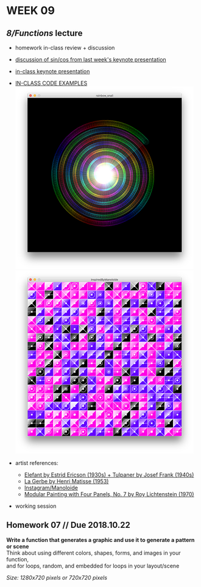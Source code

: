# WEEK 09 

## _8/Functions_ lecture  
- homework in-class review + discussion  
- [discussion of sin/cos from last week's keynote presentation](https://github.com/johnbcarpenter/USC_IML288/blob/master/PDF/20181008_MOTION.pdf)  
- [in-class keynote presentation](https://github.com/johnbcarpenter/USC_IML288/blob/master/PDF/20181015_FUNCTIONS.pdf)  
- [IN-CLASS CODE EXAMPLES](https://github.com/johnbcarpenter/USC_IML288/tree/master/CODE/WEEK09)  
![rainbow_snail](https://github.com/johnbcarpenter/USC_IML288/blob/master/CODE/WEEK09/rainbow_snail.png) 
![InspiredByManoloide](https://github.com/johnbcarpenter/USC_IML288/blob/master/CODE/WEEK09/InspiredByManoloide.png) 

- artist references:  
  - [Elefant by Estrid Ericson (1930s) + Tulpaner by Josef Frank (1940s)](https://www.svenskttenn.se/en/range/textile/fabric/)
  - [La Gerbe by Henri Matisse (1953)](https://collections.lacma.org/node/207557)  
  - [Instagram/Manoloide](https://www.instagram.com/Manoloide)  
  - [Modular Painting with Four Panels, No. 7 by Roy Lichtenstein (1970)](https://cranbrookartmuseum.org/artwork/roy-lichtenstein-modular-painting-with-four-panels-no-7/)   
- working session  

## Homework 07 // Due 2018.10.22  
**Write a function that generates a graphic and use it to generate a pattern or scene**  
Think about using different colors, shapes, forms, and images in your function,  
and for loops, random, and embedded for loops in your layout/scene  
    
_Size: 1280x720 pixels or 720x720 pixels_  
    
